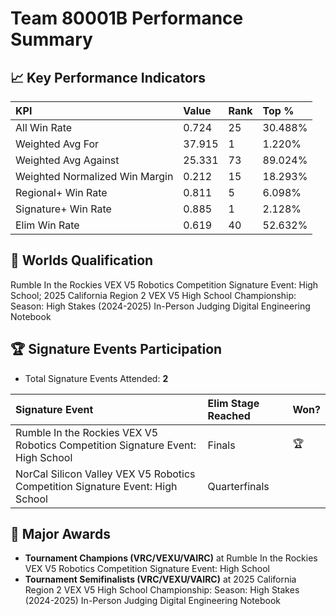# Team 80001B Performance Summary

## 📈 Key Performance Indicators
| KPI | Value | Rank | Top % |
|:---|:---|:---|:---|
| All Win Rate | 0.724 | 25 | 30.488% |
| Weighted Avg For | 37.915 | 1 | 1.220% |
| Weighted Avg Against | 25.331 | 73 | 89.024% |
| Weighted Normalized Win Margin | 0.212 | 15 | 18.293% |
| Regional+ Win Rate | 0.811 | 5 | 6.098% |
| Signature+ Win Rate | 0.885 | 1 | 2.128% |
| Elim Win Rate | 0.619 | 40 | 52.632% |


## 🎯 Worlds Qualification
Rumble In the Rockies VEX V5 Robotics Competition Signature Event: High School; 2025 California Region 2 VEX V5 High School Championship: Season: High Stakes (2024-2025) In-Person Judging Digital Engineering Notebook

## 🏆 Signature Events Participation
- Total Signature Events Attended: **2**

| Signature Event | Elim Stage Reached | Won? |
|:----------------|:-------------------|:----|
| Rumble In the Rockies VEX V5 Robotics Competition Signature Event: High School | Finals | 🏆 |
| NorCal Silicon Valley VEX V5 Robotics Competition Signature Event: High School | Quarterfinals |  |


## 🥇 Major Awards
- **Tournament Champions (VRC/VEXU/VAIRC)** at Rumble In the Rockies VEX V5 Robotics Competition Signature Event: High School
- **Tournament Semifinalists (VRC/VEXU/VAIRC)** at 2025 California Region 2 VEX V5 High School Championship: Season: High Stakes (2024-2025) In-Person Judging Digital Engineering Notebook


